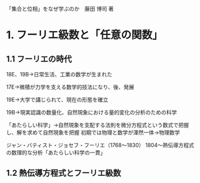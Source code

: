 「集合と位相」をなぜ学ぶのか　藤田 博司 著

# 1. フーリエ級数と「任意の関数」


## 1.1 フーリエの時代

18E、19B→日常生活、工業の数学が生まれた

17E→微積が力学を支える数学的技法になり、後、発展

19E→大学で講じられて、現在の形態を確立

19B→現実認識の数量化、自然現象における量的変化の分析のための科学

「あたらしい科学」→自然現象を支配する法則を微分方程式という数式で把握し、解を求めて自然現象を把握
初期では物理と数学が渾然一体→物理数学

ジャン・バティスト・ジョセフ・フーリエ（1768～1830）
1804～熱伝導方程式の数理的な分析「あたらしい科学の一貫」

## 1.2 熱伝導方程式とフーリエ級数

